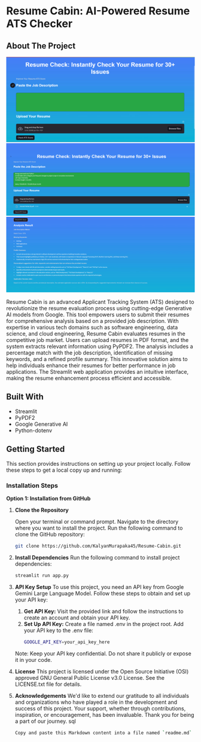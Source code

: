 # Resume Cabin: AI-Powered Resume ATS Checker

## About The Project

![Logo](images/img1.png)
![Logo](images/img2.png)
![Logo](images/img3.png)


Resume Cabin is an advanced Applicant Tracking System (ATS) designed to revolutionize the resume evaluation process using cutting-edge Generative AI models from Google. This tool empowers users to submit their resumes for comprehensive analysis based on a provided job description. With expertise in various tech domains such as software engineering, data science, and cloud engineering, Resume Cabin evaluates resumes in the competitive job market. Users can upload resumes in PDF format, and the system extracts relevant information using PyPDF2. The analysis includes a percentage match with the job description, identification of missing keywords, and a refined profile summary. This innovative solution aims to help individuals enhance their resumes for better performance in job applications. The Streamlit web application provides an intuitive interface, making the resume enhancement process efficient and accessible.

## Built With

- Streamlit
- PyPDF2
- Google Generative AI
- Python-dotenv

## Getting Started

This section provides instructions on setting up your project locally. Follow these steps to get a local copy up and running:

### Installation Steps

**Option 1: Installation from GitHub**

1. **Clone the Repository**

   Open your terminal or command prompt.
   Navigate to the directory where you want to install the project.
   Run the following command to clone the GitHub repository:
   ```bash
   git clone https://github.com/KalyanMurapaka45/Resume-Cabin.git
2. **Install Dependencies**
   Run the following command to install project dependencies:
   ```bash
   streamlit run app.py
3. **API Key Setup**
   To use this project, you need an API key from Google Gemini Large Language Model. Follow these steps to obtain and set up your API key:
   1. **Get API Key:**
      Visit the provided link and follow the instructions to create an account and obtain your API key.
   2. **Set Up API Key:**
      Create a file named .env in the project root.
      Add your API key to the .env file:
      ```bash
      GOOGLE_API_KEY=your_api_key_here
    Note: Keep your API key confidential. Do not share it publicly or expose it in your code.
4. **License**
   This project is licensed under the Open Source Initiative (OSI) approved GNU General Public License v3.0 License. See the LICENSE.txt file for details.
5. **Acknowledgements**
   We'd like to extend our gratitude to all individuals and organizations who have played a role in the development and success of this project. Your support, whether through contributions, inspiration, or encouragement, has been invaluable. Thank you for being a part of our journey.
   sql
   ```bash
   Copy and paste this Markdown content into a file named `readme.md` in your project repository. This format provides a structured and informative overview of your project, including installation instructions, API setup, contributing guidelines, and acknowledgements. Adjust any URLs or specific details as per your project's actual setup and requirements.
